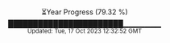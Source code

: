 <p align="center">
⏳Year Progress (79.32 %) <br>
███████████████████████▁▁▁▁▁▁▁ <br>
<sub>Updated: Tue, 17 Oct 2023 12:32:52 GMT</sub>
</p>


